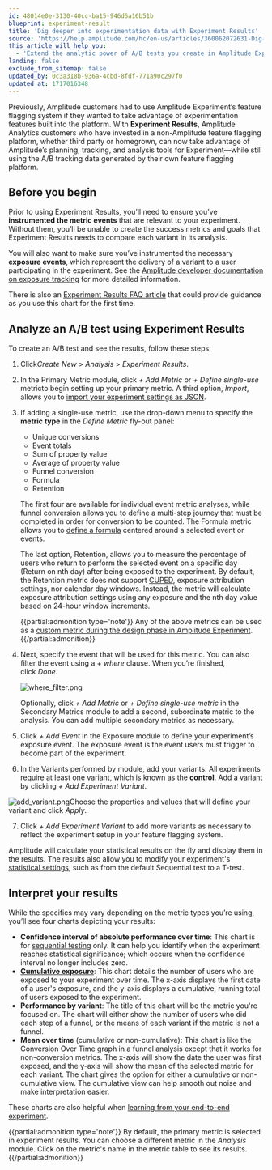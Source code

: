 ```yaml
---
id: 48014e0e-3130-40cc-ba15-946d6a16b51b
blueprint: experiment-result
title: 'Dig deeper into experimentation data with Experiment Results'
source: 'https://help.amplitude.com/hc/en-us/articles/360062072631-Dig-deeper-into-experimentation-data-with-Experiment-Results'
this_article_will_help_you:
  - 'Extend the analytic power of A/B tests you create in Amplitude Experiment'
landing: false
exclude_from_sitemap: false
updated_by: 0c3a318b-936a-4cbd-8fdf-771a90c297f0
updated_at: 1717016348
---
```

Previously, Amplitude customers had to use Amplitude Experiment’s feature flagging system if they wanted to take advantage of experimentation features built into the platform. With **Experiment Results**, Amplitude Analytics customers who have invested in a non-Amplitude feature flagging platform, whether third party or homegrown, can now take advantage of Amplitude’s planning, tracking, and analysis tools for Experiment—while still using the A/B tracking data generated by their own feature flagging platform.

## Before you begin

Prior to using Experiment Results, you’ll need to ensure you’ve **instrumented the metric events** that are relevant to your experiment. Without them, you’ll be unable to create the success metrics and goals that Experiment Results needs to compare each variant in its analysis.

You will also want to make sure you’ve instrumented the necessary **exposure events**, which represent the delivery of a variant to a user participating in the experiment. See the [Amplitude developer documentation on exposure tracking](https://www.docs.developers.amplitude.com/experiment/general/exposure-tracking/) for more detailed information.

There is also an [Experiment Results FAQ article](https://help.amplitude.com/hc/en-us/articles/17986231773595-FAQ-Experiment-Results) that could provide guidance as you use this chart for the first time. 

## Analyze an A/B test using Experiment Results

To create an A/B test and see the results, follow these steps:

1. Click*Create New* > *Analysis* > *Experiment Results*.
2. In the Primary Metric module, click *+ Add Metric* or *+* *Define single-use* metricto begin setting up your primary metric. A third option, *Import*, allows you to [import your experiment settings as JSON](/experiment/advanced-techniques/import-export-settings).
3. If adding a single-use metric, use the drop-down menu to specify the **metric type** in the *Define Metric* fly-out panel:

      * Unique conversions
      * Event totals
      * Sum of property value
      * Average of property value
      * Funnel conversion
      * Formula
      * Retention

	The first four are available for individual event metric analyses, while funnel conversion allows you to define a multi-step journey that must be completed in order for conversion to be counted. The Formula metric allows you to [define a formula](/analytics/charts/experiment-results/experiment-results-use-formula-metrics) centered around a selected event or events. 

	The last option, Retention, allows you to measure the percentage of users who return to perform the selected event on a specific day (Return on nth day) after being exposed to the experiment. By default, the Retention metric does not support [CUPED](/experiment/workflow/finalize-statistical-preferences), exposure attribution settings, nor calendar day windows. Instead, the metric will calculate exposure attribution settings using any exposure and the nth day value based on 24-hour window increments.

	{{partial:admonition type='note'}}
	Any of the above metrics can be used as a [custom metric during the design phase in Amplitude Experiment](/experiment/workflow/define-goals). 
	{{/partial:admonition}}

4. Next, specify the event that will be used for this metric. You can also filter the event using a *+ where* clause. When you’re finished, click *Done*.   

	![where_filter.png](/output/img/experiment-results/where-filter-png.png)

	Optionally, click *+* *Add Metric* or *+* *Define single-use metric* in the Secondary Metrics module to add a second, subordinate metric to the analysis. You can add multiple secondary metrics as necessary.

5. Click *+ Add* *Event* in the Exposure module to define your experiment’s exposure event. The exposure event is the event users must trigger to become part of the experiment.
6. In the Variants performed by module, add your variants. All experiments require at least one variant, which is known as the **control**. Add a variant by clicking *+ Add Experiment Variant*.  
  
![add_variant.png](/output/img/experiment-results/add-variant-png.png)Choose the properties and values that will define your variant and click *Apply*.

7. Click *+ Add Experiment Variant* to add more variants as necessary to reflect the experiment setup in your feature flagging system.

Amplitude will calculate your statistical results on the fly and display them in the results. The results also allow you to modify your experiment's [statistical settings](/experiment/workflow/finalize-statistical-preferences), such as from the default Sequential test to a T-test. 

## Interpret your results

While the specifics may vary depending on the metric types you’re using, you’ll see four charts depicting your results:

* **Confidence interval of absolute performance over time**: This chart is for [sequential testing](https://help.amplitude.com/hc/en-us/articles/17767898439835) only. It can help you identify when the experiment reaches statistical significance; which occurs when the confidence interval no longer includes zero.
* [**Cumulative exposure**](/experiment/advanced-techniques/cumulative-exposure-change-slope): This chart details the number of users who are exposed to your experiment over time. The x-axis displays the first date of a user's exposure, and the y-axis displays a cumulative, running total of users exposed to the experiment.
* **Performance by variant**: The title of this chart will be the metric you're focused on. The chart will either show the number of users who did each step of a funnel, or the means of each variant if the metric is not a funnel.
* **Mean over time** (cumulative or non-cumulative): This chart is like the Conversion Over Time graph in a funnel analysis except that it works for non-conversion metrics. The x-axis will show the date the user was first exposed, and the y-axis will show the mean of the selected metric for each variant. The chart gives the option for either a cumulative or non-cumulative view. The cumulative view can help smooth out noise and make interpretation easier.

These charts are also helpful when [learning from your end-to-end experiment](/experiment/overview). 

{{partial:admonition type='note'}}
 By default, the primary metric is selected in experiment results. You can choose a different metric in the *Analysis* module. Click on the metric's name in the metric table to see its results. 
{{/partial:admonition}}